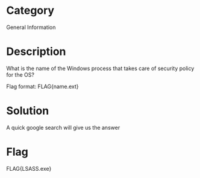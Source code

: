 # Category
General Information
# Description
What is the name of the Windows process that takes care of security policy for the OS?<br>

Flag format: FLAG{name.ext}
# Solution
A quick google search will give us the answer 
# Flag
FLAG{LSASS.exe}
